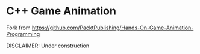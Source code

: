 # C++ Game Animation

Fork from https://github.com/PacktPublishing/Hands-On-Game-Animation-Programming

DISCLAIMER: Under construction
